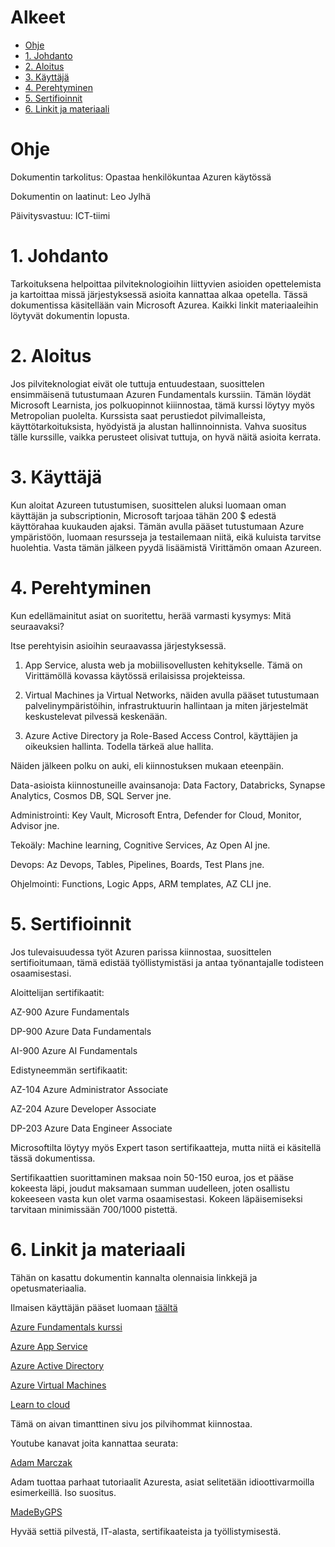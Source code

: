 # Alkeet

- [Ohje](#ohje)
- [1. Johdanto](#1-johdanto)
- [2. Aloitus](#2-aloitus)
- [3. Käyttäjä](#3-käyttäjä)
- [4. Perehtyminen](#4-perehtyminen)
- [5. Sertifioinnit](#5-serifioinnit)
- [6. Linkit ja materiaali](#6-linkit-ja-materiaali)

# Ohje

Dokumentin tarkolitus: Opastaa henkilökuntaa Azuren käytössä

Dokumentin on laatinut: Leo Jylhä

Päivitysvastuu: ICT-tiimi

# 1. Johdanto

Tarkoituksena helpoittaa pilviteknologioihin liittyvien asioiden opettelemista ja kartoittaa missä järjestyksessä asioita kannattaa alkaa opetella. Tässä dokumentissa käsitellään vain Microsoft Azurea. Kaikki linkit materiaaleihin löytyvät dokumentin lopusta.

# 2. Aloitus

Jos pilviteknologiat eivät ole tuttuja entuudestaan, suosittelen ensimmäisenä tutustumaan Azuren Fundamentals kurssiin. Tämän löydät Microsoft Learnista, jos polkuopinnot kiiinnostaa, tämä kurssi löytyy myös Metropolian puolelta. Kurssista saat perustiedot pilvimalleista, käyttötarkoituksista, hyödyistä ja alustan hallinnoinnista. Vahva suositus tälle kurssille, vaikka perusteet olisivat tuttuja, on hyvä näitä asioita kerrata.

# 3. Käyttäjä

Kun aloitat Azureen tutustumisen, suosittelen aluksi luomaan oman käyttäjän ja subscriptionin, Microsoft tarjoaa tähän 200 $ edestä käyttörahaa kuukauden ajaksi. Tämän avulla pääset tutustumaan Azure ympäristöön, luomaan resursseja ja testailemaan niitä, eikä kuluista tarvitse huolehtia. Vasta tämän jälkeen pyydä lisäämistä Virittämön omaan Azureen. 

# 4. Perehtyminen

Kun edellämainitut asiat on suoritettu, herää varmasti kysymys: Mitä seuraavaksi?

Itse perehtyisin asioihin seuraavassa järjestyksessä.

1. App Service, alusta web ja mobiilisovellusten kehitykselle. Tämä on Virittämöllä kovassa käytössä erilaisissa projekteissa.

2. Virtual Machines ja Virtual Networks, näiden avulla pääset tutustumaan palvelinympäristöihin, infrastruktuurin hallintaan ja miten järjestelmät keskustelevat pilvessä keskenään.

3. Azure Active Directory ja Role-Based Access Control, käyttäjien ja oikeuksien hallinta. Todella tärkeä alue hallita.


Näiden jälkeen polku on auki, eli kiinnostuksen mukaan eteenpäin.

Data-asioista kiinnostuneille avainsanoja: Data Factory, Databricks, Synapse Analytics, Cosmos DB, SQL Server jne.

Administrointi: Key Vault, Microsoft Entra, Defender for Cloud, Monitor, Advisor jne.

Tekoäly: Machine learning, Cognitive Services, Az Open AI jne.

Devops: Az Devops, Tables, Pipelines, Boards, Test Plans jne.

Ohjelmointi: Functions, Logic Apps, ARM templates, AZ CLI jne.

# 5. Sertifioinnit

Jos tulevaisuudessa työt Azuren parissa kiinnostaa, suosittelen sertifioitumaan, tämä edistää työllistymistäsi ja antaa työnantajalle todisteen osaamisestasi.

 Aloittelijan sertifikaatit:

AZ-900 Azure Fundamentals

DP-900 Azure Data Fundamentals

AI-900 Azure AI Fundamentals

Edistyneemmän sertifikaatit:

AZ-104 Azure Administrator Associate

AZ-204 Azure Developer Associate

DP-203 Azure Data Engineer Associate


Microsoftilta löytyy myös Expert tason sertifikaatteja, mutta niitä ei käsitellä tässä dokumentissa.

Sertifikaattien suorittaminen maksaa noin 50-150 euroa, jos et pääse kokeesta läpi, joudut maksamaan summan uudelleen, joten osallistu kokeeseen vasta kun olet varma osaamisestasi. Kokeen läpäisemiseksi tarvitaan minimissään 700/1000 pistettä.

# 6. Linkit ja materiaali

Tähän on kasattu dokumentin kannalta olennaisia linkkejä ja opetusmateriaalia.

Ilmaisen käyttäjän pääset luomaan [täältä](https://azure.microsoft.com/en-us/free/)

[Azure Fundamentals kurssi](https://learn.microsoft.com/en-us/certifications/exams/az-900/)

[Azure App Service](https://learn.microsoft.com/en-us/azure/app-service/)

[Azure Active Directory](https://learn.microsoft.com/en-us/azure/active-directory/)

[Azure Virtual Machines](https://learn.microsoft.com/en-us/azure/virtual-machines/)

[Learn to cloud](https://learntocloud.guide/)

Tämä on aivan timanttinen sivu jos pilvihommat kiinnostaa.

Youtube kanavat joita kannattaa seurata:

[Adam Marczak](https://www.youtube.com/@Azure4Everyone)

Adam tuottaa parhaat tutoriaalit Azuresta, asiat selitetään idioottivarmoilla esimerkeillä. Iso suositus.

[MadeByGPS](https://www.youtube.com/@MadeByGPS)

Hyvää settiä pilvestä, IT-alasta, sertifikaateista ja työllistymisestä.
